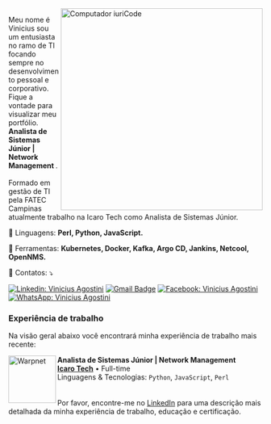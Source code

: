 <img src="https://raw.githubusercontent.com/MicaelliMedeiros/micaellimedeiros/master/image/computer-illustration.png" min-width="400px" max-width="400px" width="400px" align="right" alt="Computador iuriCode">

<p align="left"> 
  Meu nome é Vinicius sou um entusiasta no ramo de TI focando sempre no desenvolvimento pessoal e corporativo. Fique a vontade para visualizar meu portfólio. <br><strong>Analista de Sistemas Júnior | Network Management
</strong>.<br>
<br>
  Formado em gestão de TI pela FATEC Campinas atualmente trabalho na Icaro Tech como Analista de Sistemas Júnior.
</p>

<p align="left">
  🦄 Linguagens: <strong>Perl, Python, JavaScript.</strong>
</p>

<p align="left">
  💼 Ferramentas: <strong>Kubernetes, Docker, Kafka, Argo CD, Jankins, Netcool, OpenNMS.</strong>
</p>

<p align="left">
  💌 Contatos: ⤵️
</p>

   [![Linkedin: Vinicius Agostini](https://img.shields.io/badge/-Linkedin-blue?style=flat-square&logo=Linkedin&logoColor=white&link=https://www.linkedin.com/in/viniciusagostiniti/)](https://www.linkedin.com/in/viniciusagostiniti/)
   [![Gmail Badge](https://img.shields.io/badge/-Gmail-FF0000?style=flat-square&labelColor=FF0000&logo=gmail&logoColor=white&link=mailto:viniagostini100@gmail.com/)](mailto:viniagostini100@gmail.com/)
   [![Facebook: Vinicius Agostini](https://img.shields.io/badge/-Facebook-3b5998?style=flat-square&labelColor=3b5998&logo=facebook&logoColor=white&link=https://www.facebook.com/agostini.nil/)](https://www.facebook.com/agostini.nil/)
  [![WhatsApp: Vinicius Agostini](https://img.shields.io/badge/-WhatsApp-25d366?style=flat-square&labelColor=25d366&logo=whatsapp&logoColor=white&link=https://contate.me/viniciusagostini/)](https://contate.me/viniciusagostini/)
  
</p>

### Experiência de trabalho
Na visão geral abaixo você encontrará minha experiência de trabalho mais recente:

[<img align="left" height="94px" width="94px" alt="Warpnet" src="https://media-exp1.licdn.com/dms/image/C4D0BAQEoj32XYFrM1A/company-logo_200_200/0/1659381868457?e=2147483647&v=beta&t=kvfD_r47SASt1BCsufjs9kLdmAoTtQ4q64BBPl9tCp4"/>](https://icarotech.com/)

**Analista de Sistemas Júnior | Network Management** \
[**Icaro Tech**](https://icarotech.com/) • Full-time \
Linguagens & Tecnologias: `Python`, `JavaScript`, `Perl`\
<br/>
<br>
Por favor, encontre-me no [LinkedIn](https://www.linkedin.com/in/viniciusagostiniti/) para uma descrição mais detalhada da minha experiência de trabalho, educação e certificação.
